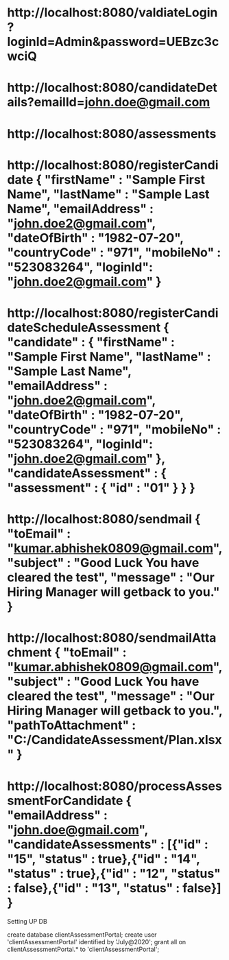 http://localhost:8080/valdiateLogin?loginId=Admin&password=UEBzc3cwciQ
========================================================
http://localhost:8080/candidateDetails?emailId=john.doe@gmail.com
========================================================
http://localhost:8080/assessments
========================================================
http://localhost:8080/registerCandidate
{
  "firstName" : "Sample First Name",
  "lastName" : "Sample Last Name",
  "emailAddress" : "john.doe2@gmail.com",
  "dateOfBirth" : "1982-07-20",
  "countryCode" : "971",
  "mobileNo" : "523083264",
  "loginId": "john.doe2@gmail.com"
}
========================================================
http://localhost:8080/registerCandidateScheduleAssessment
{
	 "candidate" : {
	  "firstName" : "Sample First Name",
	  "lastName" : "Sample Last Name",
	  "emailAddress" : "john.doe2@gmail.com",
	  "dateOfBirth" : "1982-07-20",
	  "countryCode" : "971",
	  "mobileNo" : "523083264",
	  "loginId": "john.doe2@gmail.com"
	},
	"candidateAssessment" : {
		"assessment" : {
			"id" : "01"
		}
	}
}
========================================================
http://localhost:8080/sendmail
{
	"toEmail" : "kumar.abhishek0809@gmail.com",
	"subject" : "Good Luck You have cleared the test",
	"message" : "Our Hiring Manager will getback to you."
}
========================================================
http://localhost:8080/sendmailAttachment
{
	"toEmail" : "kumar.abhishek0809@gmail.com",
	"subject" : "Good Luck You have cleared the test",
	"message" : "Our Hiring Manager will getback to you.",
	"pathToAttachment" : "C:/CandidateAssessment/Plan.xlsx"
}
==========================================================
http://localhost:8080/processAssessmentForCandidate 
{
   "emailAddress" : "john.doe@gmail.com",
    "candidateAssessments" : [{"id" : "15", "status" : true},{"id" : "14", "status" : true},{"id" : "12", "status" : false},{"id" : "13", "status" : false}]   
}
==========================================================

Setting UP DB

 create database clientAssessmentPortal; 
 create user 'clientAssessmentPortal' identified by 'July@2020'; 
 grant all on clientAssessmentPortal.* to 'clientAssessmentPortal'; 


